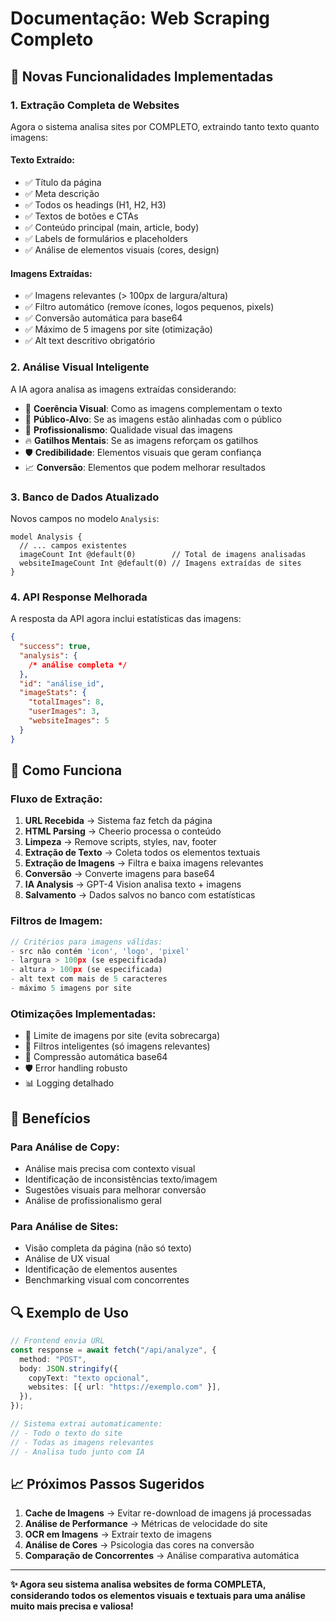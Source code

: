 # Documentação: Web Scraping Completo

## 🚀 Novas Funcionalidades Implementadas

### 1. **Extração Completa de Websites**

Agora o sistema analisa sites por COMPLETO, extraindo tanto texto quanto imagens:

#### **Texto Extraído:**

- ✅ Título da página
- ✅ Meta descrição
- ✅ Todos os headings (H1, H2, H3)
- ✅ Textos de botões e CTAs
- ✅ Conteúdo principal (main, article, body)
- ✅ Labels de formulários e placeholders
- ✅ Análise de elementos visuais (cores, design)

#### **Imagens Extraídas:**

- ✅ Imagens relevantes (> 100px de largura/altura)
- ✅ Filtro automático (remove ícones, logos pequenos, pixels)
- ✅ Conversão automática para base64
- ✅ Máximo de 5 imagens por site (otimização)
- ✅ Alt text descritivo obrigatório

### 2. **Análise Visual Inteligente**

A IA agora analisa as imagens extraídas considerando:

- 🎨 **Coerência Visual**: Como as imagens complementam o texto
- 🎯 **Público-Alvo**: Se as imagens estão alinhadas com o público
- 💼 **Profissionalismo**: Qualidade visual das imagens
- 🔥 **Gatilhos Mentais**: Se as imagens reforçam os gatilhos
- 🛡️ **Credibilidade**: Elementos visuais que geram confiança
- 📈 **Conversão**: Elementos que podem melhorar resultados

### 3. **Banco de Dados Atualizado**

Novos campos no modelo `Analysis`:

```prisma
model Analysis {
  // ... campos existentes
  imageCount Int @default(0)        // Total de imagens analisadas
  websiteImageCount Int @default(0) // Imagens extraídas de sites
}
```

### 4. **API Response Melhorada**

A resposta da API agora inclui estatísticas das imagens:

```json
{
  "success": true,
  "analysis": {
    /* análise completa */
  },
  "id": "análise_id",
  "imageStats": {
    "totalImages": 8,
    "userImages": 3,
    "websiteImages": 5
  }
}
```

## 🔧 Como Funciona

### **Fluxo de Extração:**

1. **URL Recebida** → Sistema faz fetch da página
2. **HTML Parsing** → Cheerio processa o conteúdo
3. **Limpeza** → Remove scripts, styles, nav, footer
4. **Extração de Texto** → Coleta todos os elementos textuais
5. **Extração de Imagens** → Filtra e baixa imagens relevantes
6. **Conversão** → Converte imagens para base64
7. **IA Analysis** → GPT-4 Vision analisa texto + imagens
8. **Salvamento** → Dados salvos no banco com estatísticas

### **Filtros de Imagem:**

```typescript
// Critérios para imagens válidas:
- src não contém 'icon', 'logo', 'pixel'
- largura > 100px (se especificada)
- altura > 100px (se especificada)
- alt text com mais de 5 caracteres
- máximo 5 imagens por site
```

### **Otimizações Implementadas:**

- 🚀 Limite de imagens por site (evita sobrecarga)
- 🎯 Filtros inteligentes (só imagens relevantes)
- 💾 Compressão automática base64
- 🛡️ Error handling robusto
- 📊 Logging detalhado

## 🎯 Benefícios

### **Para Análise de Copy:**

- Análise mais precisa com contexto visual
- Identificação de inconsistências texto/imagem
- Sugestões visuais para melhorar conversão
- Análise de profissionalismo geral

### **Para Análise de Sites:**

- Visão completa da página (não só texto)
- Análise de UX visual
- Identificação de elementos ausentes
- Benchmarking visual com concorrentes

## 🔍 Exemplo de Uso

```typescript
// Frontend envia URL
const response = await fetch("/api/analyze", {
  method: "POST",
  body: JSON.stringify({
    copyText: "texto opcional",
    websites: [{ url: "https://exemplo.com" }],
  }),
});

// Sistema extrai automaticamente:
// - Todo o texto do site
// - Todas as imagens relevantes
// - Analisa tudo junto com IA
```

## 📈 Próximos Passos Sugeridos

1. **Cache de Imagens** → Evitar re-download de imagens já processadas
2. **Análise de Performance** → Métricas de velocidade do site
3. **OCR em Imagens** → Extrair texto de imagens
4. **Análise de Cores** → Psicologia das cores na conversão
5. **Comparação de Concorrentes** → Análise comparativa automática

---

**✨ Agora seu sistema analisa websites de forma COMPLETA, considerando todos os elementos visuais e textuais para uma análise muito mais precisa e valiosa!**
